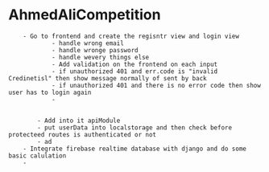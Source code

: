 # AhmedAliCompetition
        - Go to frontend and create the regisntr view and login view
                - handle wrong email 
                - handle wronge password 
                - handle wevery things else
                - Add validation on the frontend on each input
                - if unauthorized 401 and err.code is "invalid Credinetisl" then show message normally of sent by back
                - if unauthorized 401 and there is no error code then show user has to login again 
                - 


            - Add into it apiModule
            - put userData into localstorage and then check before protecteed routes is authenticated or not
            - ad
        - Integrate firebase realtime database with django and do some basic calulation
        - 